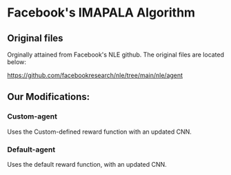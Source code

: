 # Facebook's IMAPALA Algorithm

## Original files

Orginally attained from Facebook's NLE github. The original files are located below: 

https://github.com/facebookresearch/nle/tree/main/nle/agent

## Our Modifications: 
### Custom-agent
Uses the Custom-defined reward function with an updated CNN. 
### Default-agent
Uses the default reward function, with an updated CNN.